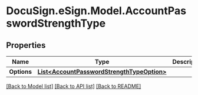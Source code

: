 # DocuSign.eSign.Model.AccountPasswordStrengthType
## Properties

Name | Type | Description | Notes
------------ | ------------- | ------------- | -------------
**Options** | [**List&lt;AccountPasswordStrengthTypeOption&gt;**](AccountPasswordStrengthTypeOption.md) |  | [optional] 

[[Back to Model list]](../README.md#documentation-for-models) [[Back to API list]](../README.md#documentation-for-api-endpoints) [[Back to README]](../README.md)

